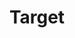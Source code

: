 ---
title: "Target"
url: /sacramento/target-cosumnes-river-college-boulevard/
shop: department store
---
